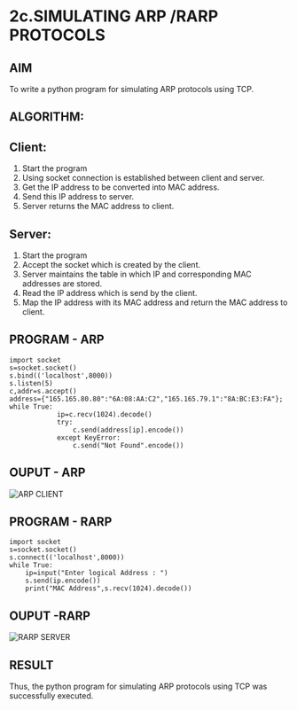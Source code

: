 # 2c.SIMULATING ARP /RARP PROTOCOLS

## AIM
To write a python program for simulating ARP protocols using TCP.
## ALGORITHM:
## Client:
1. Start the program
2. Using socket connection is established between client and server.
3. Get the IP address to be converted into MAC address.
4. Send this IP address to server.
5. Server returns the MAC address to client.
## Server:
1. Start the program
2. Accept the socket which is created by the client.
3. Server maintains the table in which IP and corresponding MAC addresses are
stored.
4. Read the IP address which is send by the client.
5. Map the IP address with its MAC address and return the MAC address to client.
## PROGRAM - ARP
```
import socket 
s=socket.socket() 
s.bind(('localhost',8000)) 
s.listen(5) 
c,addr=s.accept() 
address={"165.165.80.80":"6A:08:AA:C2","165.165.79.1":"8A:BC:E3:FA"}; 
while True: 
            ip=c.recv(1024).decode() 
            try: 
                c.send(address[ip].encode()) 
            except KeyError: 
                c.send("Not Found".encode())

```
## OUPUT - ARP
![ARP CLIENT](https://github.com/23002027/2c.ARP_RARP_PROTOCOLS/assets/139752981/e10774b9-ceb0-4dd4-a4a4-dff2626aa0cc)

## PROGRAM - RARP
```
import socket
s=socket.socket()
s.connect(('localhost',8000))
while True:
    ip=input("Enter logical Address : ")
    s.send(ip.encode())
    print("MAC Address",s.recv(1024).decode())

```
## OUPUT -RARP
![RARP SERVER](https://github.com/23002027/2c.ARP_RARP_PROTOCOLS/assets/139752981/8eb0efa1-301c-4494-86c0-b26edf7d8493)

## RESULT
Thus, the python program for simulating ARP protocols using TCP was successfully 
executed.
